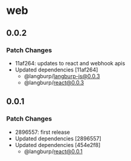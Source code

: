 # web

## 0.0.2

### Patch Changes

- 11af264: updates to react and webhook apis
- Updated dependencies [11af264]
  - @langburp/langburp-js@0.0.3
  - @langburp/react@0.0.3

## 0.0.1

### Patch Changes

- 2896557: first release
- Updated dependencies [2896557]
- Updated dependencies [454e2f8]
  - @langburp/react@0.0.1
